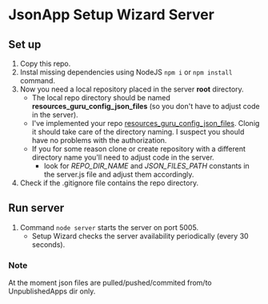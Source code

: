 # JsonApp Setup Wizard Server

## Set up

1. Copy this repo.
2. Instal missing dependencies using NodeJS `npm i` or `npm install` command.
3. Now you need a local repository placed in the server **root** directory.
    - The local repo directory should be named **resources_guru_config_json_files** (so you don't have to adjust code in the server).
    - I've implemented your repo [resources_guru_config_json_files](https://github.com/norakomi/resources_guru_config_json_files). Clonig it should take care of the directory naming.
      I suspect you should have no problems with the authorization.
    - If you for some reason clone or create repository with a different directory name you'll need to adjust code in the server.
        - look for *REPO_DIR_NAME* and *JSON_FILES_PATH* constants in the server.js file and adjust them accordingly.
4. Check if the .gitignore file contains the repo directory.

## Run server

1. Command `node server` starts the server on port 5005.
    - Setup Wizard checks the server availability periodically (every 30 seconds).

### Note

At the moment json files are pulled/pushed/commited from/to UnpublishedApps dir only. 